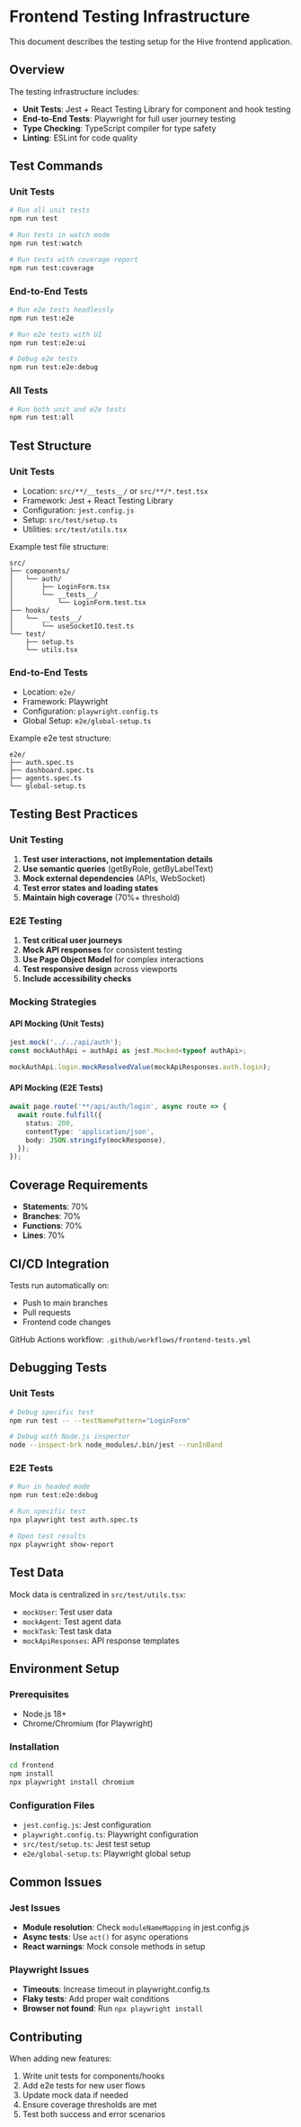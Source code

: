 # Frontend Testing Infrastructure

This document describes the testing setup for the Hive frontend application.

## Overview

The testing infrastructure includes:
- **Unit Tests**: Jest + React Testing Library for component and hook testing
- **End-to-End Tests**: Playwright for full user journey testing
- **Type Checking**: TypeScript compiler for type safety
- **Linting**: ESLint for code quality

## Test Commands

### Unit Tests
```bash
# Run all unit tests
npm run test

# Run tests in watch mode
npm run test:watch

# Run tests with coverage report
npm run test:coverage
```

### End-to-End Tests
```bash
# Run e2e tests headlessly
npm run test:e2e

# Run e2e tests with UI
npm run test:e2e:ui

# Debug e2e tests
npm run test:e2e:debug
```

### All Tests
```bash
# Run both unit and e2e tests
npm run test:all
```

## Test Structure

### Unit Tests
- Location: `src/**/__tests__/` or `src/**/*.test.tsx`
- Framework: Jest + React Testing Library
- Configuration: `jest.config.js`
- Setup: `src/test/setup.ts`
- Utilities: `src/test/utils.tsx`

Example test file structure:
```
src/
├── components/
│   └── auth/
│       ├── LoginForm.tsx
│       └── __tests__/
│           └── LoginForm.test.tsx
├── hooks/
│   └── __tests__/
│       └── useSocketIO.test.ts
└── test/
    ├── setup.ts
    └── utils.tsx
```

### End-to-End Tests
- Location: `e2e/`
- Framework: Playwright
- Configuration: `playwright.config.ts`
- Global Setup: `e2e/global-setup.ts`

Example e2e test structure:
```
e2e/
├── auth.spec.ts
├── dashboard.spec.ts
├── agents.spec.ts
└── global-setup.ts
```

## Testing Best Practices

### Unit Testing
1. **Test user interactions, not implementation details**
2. **Use semantic queries** (getByRole, getByLabelText)
3. **Mock external dependencies** (APIs, WebSocket)
4. **Test error states and loading states**
5. **Maintain high coverage** (70%+ threshold)

### E2E Testing
1. **Test critical user journeys**
2. **Mock API responses** for consistent testing
3. **Use Page Object Model** for complex interactions
4. **Test responsive design** across viewports
5. **Include accessibility checks**

### Mocking Strategies

#### API Mocking (Unit Tests)
```typescript
jest.mock('../../api/auth');
const mockAuthApi = authApi as jest.Mocked<typeof authApi>;

mockAuthApi.login.mockResolvedValue(mockApiResponses.auth.login);
```

#### API Mocking (E2E Tests)
```typescript
await page.route('**/api/auth/login', async route => {
  await route.fulfill({
    status: 200,
    contentType: 'application/json',
    body: JSON.stringify(mockResponse),
  });
});
```

## Coverage Requirements

- **Statements**: 70%
- **Branches**: 70%
- **Functions**: 70%
- **Lines**: 70%

## CI/CD Integration

Tests run automatically on:
- Push to main branches
- Pull requests
- Frontend code changes

GitHub Actions workflow: `.github/workflows/frontend-tests.yml`

## Debugging Tests

### Unit Tests
```bash
# Debug specific test
npm run test -- --testNamePattern="LoginForm"

# Debug with Node.js inspector
node --inspect-brk node_modules/.bin/jest --runInBand
```

### E2E Tests
```bash
# Run in headed mode
npm run test:e2e:debug

# Run specific test
npx playwright test auth.spec.ts

# Open test results
npx playwright show-report
```

## Test Data

Mock data is centralized in `src/test/utils.tsx`:
- `mockUser`: Test user data
- `mockAgent`: Test agent data
- `mockTask`: Test task data
- `mockApiResponses`: API response templates

## Environment Setup

### Prerequisites
- Node.js 18+
- Chrome/Chromium (for Playwright)

### Installation
```bash
cd frontend
npm install
npx playwright install chromium
```

### Configuration Files
- `jest.config.js`: Jest configuration
- `playwright.config.ts`: Playwright configuration
- `src/test/setup.ts`: Jest test setup
- `e2e/global-setup.ts`: Playwright global setup

## Common Issues

### Jest Issues
- **Module resolution**: Check `moduleNameMapping` in jest.config.js
- **Async tests**: Use `act()` for async operations
- **React warnings**: Mock console methods in setup

### Playwright Issues
- **Timeouts**: Increase timeout in playwright.config.ts
- **Flaky tests**: Add proper wait conditions
- **Browser not found**: Run `npx playwright install`

## Contributing

When adding new features:
1. Write unit tests for components/hooks
2. Add e2e tests for new user flows
3. Update mock data if needed
4. Ensure coverage thresholds are met
5. Test both success and error scenarios